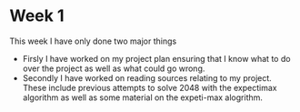 # Week 1
This week I have only done two major things
  * Firsly I have worked on my project plan ensuring that I know what to do over the project as well as what could go wrong.
  * Secondly I have worked on reading sources relating to my project. These include previous attempts to solve 2048 with the
	 expectimax algorithm as well as some material on the expeti-max alogrithm.
